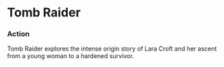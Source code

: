 # Tomb Raider

### Action

Tomb Raider explores the intense origin story of Lara Croft and her ascent from a young woman to a hardened survivor.
